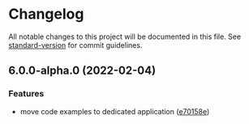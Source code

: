 # Changelog

All notable changes to this project will be documented in this file. See [standard-version](https://github.com/conventional-changelog/standard-version) for commit guidelines.

## 6.0.0-alpha.0 (2022-02-04)


### Features

* move code examples to dedicated application ([e70158e](https://github.com/blackbaud/skyux-monorepo-playground/commit/e70158e5119acc71c881e7234ca04e61d399cbb5))
